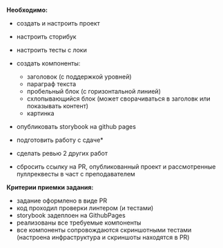 **Необходимо:**

- создать и настроить проект

- настроить сторибук
- настроить тесты с локи

- создать компоненты:

  - заголовок (с поддержкой уровней)
  - параграф текста
  - пробельный блок (с горизонтальной линией)
  - схлопывающийся блок (может сворачиваться в заголовк или показывать контент)
  - картинка

- опубликовать storybook на github pages

- подготовить работу с сдаче\*
- сделать ревью 2 других работ
- сбросить ссылку на PR, опубликованный проект и рассмотренные пуллреквесты в част с преподавателем

**Критерии приемки задания:**

- задание оформлено в виде PR
- код проходил проверки линтером (и тестами)
- storybook задеплоен на GithubPages
- реализованы все требуемые компоненты
- все компоненты сопровождаются скриншотными тестами (настроена инфраструктура и скриншоты находятся в PR)
